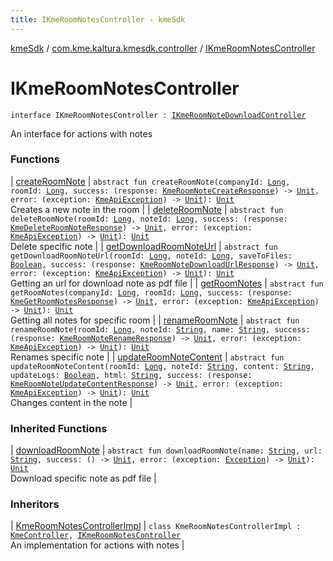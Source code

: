 ```yaml
---
title: IKmeRoomNotesController - kmeSdk
---
```


[kmeSdk](../../index.html) / [com.kme.kaltura.kmesdk.controller](../index.html) / [IKmeRoomNotesController](./index.html)

# IKmeRoomNotesController

`interface IKmeRoomNotesController : `[`IKmeRoomNoteDownloadController`](../-i-kme-room-note-download-controller/index.html)

An interface for actions with notes

### Functions

| [createRoomNote](create-room-note.html) | `abstract fun createRoomNote(companyId: `[`Long`](https://kotlinlang.org/api/latest/jvm/stdlib/kotlin/-long/index.html)`, roomId: `[`Long`](https://kotlinlang.org/api/latest/jvm/stdlib/kotlin/-long/index.html)`, success: (response: `[`KmeRoomNoteCreateResponse`](../../com.kme.kaltura.kmesdk.rest.response.room.notes/-kme-room-note-create-response/index.html)`) -> `[`Unit`](https://kotlinlang.org/api/latest/jvm/stdlib/kotlin/-unit/index.html)`, error: (exception: `[`KmeApiException`](../../com.kme.kaltura.kmesdk.rest/-kme-api-exception/index.html)`) -> `[`Unit`](https://kotlinlang.org/api/latest/jvm/stdlib/kotlin/-unit/index.html)`): `[`Unit`](https://kotlinlang.org/api/latest/jvm/stdlib/kotlin/-unit/index.html)<br>Creates a new note in the room |
| [deleteRoomNote](delete-room-note.html) | `abstract fun deleteRoomNote(roomId: `[`Long`](https://kotlinlang.org/api/latest/jvm/stdlib/kotlin/-long/index.html)`, noteId: `[`Long`](https://kotlinlang.org/api/latest/jvm/stdlib/kotlin/-long/index.html)`, success: (response: `[`KmeDeleteRoomNoteResponse`](../../com.kme.kaltura.kmesdk.rest.response.room.notes/-kme-delete-room-note-response/index.html)`) -> `[`Unit`](https://kotlinlang.org/api/latest/jvm/stdlib/kotlin/-unit/index.html)`, error: (exception: `[`KmeApiException`](../../com.kme.kaltura.kmesdk.rest/-kme-api-exception/index.html)`) -> `[`Unit`](https://kotlinlang.org/api/latest/jvm/stdlib/kotlin/-unit/index.html)`): `[`Unit`](https://kotlinlang.org/api/latest/jvm/stdlib/kotlin/-unit/index.html)<br>Delete specific note |
| [getDownloadRoomNoteUrl](get-download-room-note-url.html) | `abstract fun getDownloadRoomNoteUrl(roomId: `[`Long`](https://kotlinlang.org/api/latest/jvm/stdlib/kotlin/-long/index.html)`, noteId: `[`Long`](https://kotlinlang.org/api/latest/jvm/stdlib/kotlin/-long/index.html)`, saveToFiles: `[`Boolean`](https://kotlinlang.org/api/latest/jvm/stdlib/kotlin/-boolean/index.html)`, success: (response: `[`KmeRoomNoteDownloadUrlResponse`](../../com.kme.kaltura.kmesdk.rest.response.room.notes/-kme-room-note-download-url-response/index.html)`) -> `[`Unit`](https://kotlinlang.org/api/latest/jvm/stdlib/kotlin/-unit/index.html)`, error: (exception: `[`KmeApiException`](../../com.kme.kaltura.kmesdk.rest/-kme-api-exception/index.html)`) -> `[`Unit`](https://kotlinlang.org/api/latest/jvm/stdlib/kotlin/-unit/index.html)`): `[`Unit`](https://kotlinlang.org/api/latest/jvm/stdlib/kotlin/-unit/index.html)<br>Getting an url for download note as pdf file |
| [getRoomNotes](get-room-notes.html) | `abstract fun getRoomNotes(companyId: `[`Long`](https://kotlinlang.org/api/latest/jvm/stdlib/kotlin/-long/index.html)`, roomId: `[`Long`](https://kotlinlang.org/api/latest/jvm/stdlib/kotlin/-long/index.html)`, success: (response: `[`KmeGetRoomNotesResponse`](../../com.kme.kaltura.kmesdk.rest.response.room.notes/-kme-get-room-notes-response/index.html)`) -> `[`Unit`](https://kotlinlang.org/api/latest/jvm/stdlib/kotlin/-unit/index.html)`, error: (exception: `[`KmeApiException`](../../com.kme.kaltura.kmesdk.rest/-kme-api-exception/index.html)`) -> `[`Unit`](https://kotlinlang.org/api/latest/jvm/stdlib/kotlin/-unit/index.html)`): `[`Unit`](https://kotlinlang.org/api/latest/jvm/stdlib/kotlin/-unit/index.html)<br>Getting all notes for specific room |
| [renameRoomNote](rename-room-note.html) | `abstract fun renameRoomNote(roomId: `[`Long`](https://kotlinlang.org/api/latest/jvm/stdlib/kotlin/-long/index.html)`, noteId: `[`String`](https://kotlinlang.org/api/latest/jvm/stdlib/kotlin/-string/index.html)`, name: `[`String`](https://kotlinlang.org/api/latest/jvm/stdlib/kotlin/-string/index.html)`, success: (response: `[`KmeRoomNoteRenameResponse`](../../com.kme.kaltura.kmesdk.rest.response.room.notes/-kme-room-note-rename-response/index.html)`) -> `[`Unit`](https://kotlinlang.org/api/latest/jvm/stdlib/kotlin/-unit/index.html)`, error: (exception: `[`KmeApiException`](../../com.kme.kaltura.kmesdk.rest/-kme-api-exception/index.html)`) -> `[`Unit`](https://kotlinlang.org/api/latest/jvm/stdlib/kotlin/-unit/index.html)`): `[`Unit`](https://kotlinlang.org/api/latest/jvm/stdlib/kotlin/-unit/index.html)<br>Renames specific note |
| [updateRoomNoteContent](update-room-note-content.html) | `abstract fun updateRoomNoteContent(roomId: `[`Long`](https://kotlinlang.org/api/latest/jvm/stdlib/kotlin/-long/index.html)`, noteId: `[`String`](https://kotlinlang.org/api/latest/jvm/stdlib/kotlin/-string/index.html)`, content: `[`String`](https://kotlinlang.org/api/latest/jvm/stdlib/kotlin/-string/index.html)`, updateLogs: `[`Boolean`](https://kotlinlang.org/api/latest/jvm/stdlib/kotlin/-boolean/index.html)`, html: `[`String`](https://kotlinlang.org/api/latest/jvm/stdlib/kotlin/-string/index.html)`, success: (response: `[`KmeRoomNoteUpdateContentResponse`](../../com.kme.kaltura.kmesdk.rest.response.room.notes/-kme-room-note-update-content-response/index.html)`) -> `[`Unit`](https://kotlinlang.org/api/latest/jvm/stdlib/kotlin/-unit/index.html)`, error: (exception: `[`KmeApiException`](../../com.kme.kaltura.kmesdk.rest/-kme-api-exception/index.html)`) -> `[`Unit`](https://kotlinlang.org/api/latest/jvm/stdlib/kotlin/-unit/index.html)`): `[`Unit`](https://kotlinlang.org/api/latest/jvm/stdlib/kotlin/-unit/index.html)<br>Changes content in the note |

### Inherited Functions

| [downloadRoomNote](../-i-kme-room-note-download-controller/download-room-note.html) | `abstract fun downloadRoomNote(name: `[`String`](https://kotlinlang.org/api/latest/jvm/stdlib/kotlin/-string/index.html)`, url: `[`String`](https://kotlinlang.org/api/latest/jvm/stdlib/kotlin/-string/index.html)`, success: () -> `[`Unit`](https://kotlinlang.org/api/latest/jvm/stdlib/kotlin/-unit/index.html)`, error: (exception: `[`Exception`](https://developer.android.com/reference/java/lang/Exception.html)`) -> `[`Unit`](https://kotlinlang.org/api/latest/jvm/stdlib/kotlin/-unit/index.html)`): `[`Unit`](https://kotlinlang.org/api/latest/jvm/stdlib/kotlin/-unit/index.html)<br>Download specific note as pdf file |

### Inheritors

| [KmeRoomNotesControllerImpl](../../com.kme.kaltura.kmesdk.controller.impl/-kme-room-notes-controller-impl/index.html) | `class KmeRoomNotesControllerImpl : `[`KmeController`](../../com.kme.kaltura.kmesdk.controller.impl/-kme-controller/index.html)`, `[`IKmeRoomNotesController`](./index.html)<br>An implementation for actions with notes |

